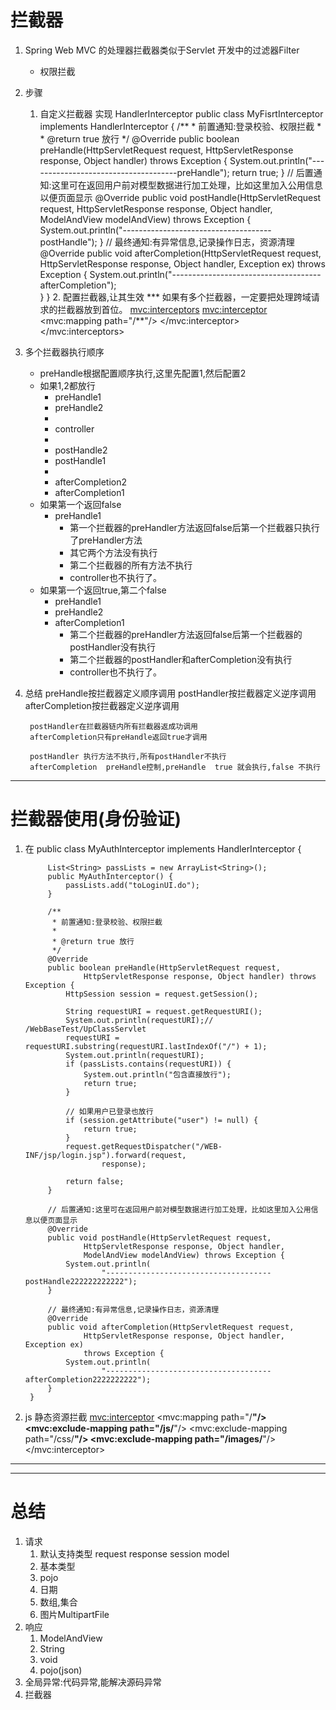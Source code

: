# 拦截器 #
1. Spring Web MVC 的处理器拦截器类似于Servlet 开发中的过滤器Filter
	* 权限拦截
2. 步骤
	1. 自定义拦截器 实现 HandlerInterceptor
				public class MyFisrtInterceptor implements HandlerInterceptor {
					/**
					 * 前置通知:登录校验、权限拦截
					 * 
					 * @return true 放行
					 */
					@Override
					public boolean preHandle(HttpServletRequest request,
							HttpServletResponse response, Object handler) throws Exception {
						System.out.println("-------------------------------------preHandle");
						return true;
					}
					// 后置通知:这里可在返回用户前对模型数据进行加工处理，比如这里加入公用信息以便页面显示
					@Override
					public void postHandle(HttpServletRequest request,
							HttpServletResponse response, Object handler,
							ModelAndView modelAndView) throws Exception {
						System.out.println("-------------------------------------postHandle");
					}
					// 最终通知:有异常信息,记录操作日志，资源清理
					@Override
					public void afterCompletion(HttpServletRequest request,
							HttpServletResponse response, Object handler, Exception ex)
							throws Exception {
						System.out.println("-------------------------------------afterCompletion");		
					}
				}
		2. 配置拦截器,让其生效
*** 如果有多个拦截器，一定要把处理跨域请求的拦截器放到首位。
				<!--拦截器 -->
				<mvc:interceptors>
					<!-- 公共拦截器可以拦截所有请求,而且可以有多个 -->
					<bean class="com.huaxin.ssm.web.interceptor.MyFisrtInterceptor"></bean>
					<!--多个特定url拦截器,顺序执行 -->
					<mvc:interceptor>
						<mvc:mapping path="/**"/>
						<bean class="com.huaxin.ssm.web.interceptor.MyFisrtInterceptor"></bean>
					</mvc:interceptor>
				</mvc:interceptors>

3. 多个拦截器执行顺序
	* preHandle根据配置顺序执行,这里先配置1,然后配置2
	* 如果1,2都放行
		* preHandle1
		* preHandle2
		* 
		* controller
		*  
		* postHandle2
		* postHandle1
		* 
		* afterCompletion2
		* afterCompletion1
	* 如果第一个返回false
		* preHandle1
			* 第一个拦截器的preHandler方法返回false后第一个拦截器只执行了preHandler方法
			* 其它两个方法没有执行
			* 第二个拦截器的所有方法不执行
			* controller也不执行了。
	* 如果第一个返回true,第二个false
		* preHandle1
		* preHandle2
		* afterCompletion1
			* 第二个拦截器的preHandler方法返回false后第一个拦截器的postHandler没有执行
			* 第二个拦截器的postHandler和afterCompletion没有执行
			* controller也不执行了。
4. 总结
		preHandle按拦截器定义顺序调用
		postHandler按拦截器定义逆序调用
		afterCompletion按拦截器定义逆序调用
		
		postHandler在拦截器链内所有拦截器返成功调用
		afterCompletion只有preHandle返回true才调用
		
		postHandler 执行方法不执行,所有postHandler不执行
		afterCompletion  preHandle控制,preHandle  true 就会执行,false 不执行


----------
# 拦截器使用(身份验证) #
1. 在
		public class MyAuthInterceptor implements HandlerInterceptor {
		
			List<String> passLists = new ArrayList<String>();
			public MyAuthInterceptor() {
				passLists.add("toLoginUI.do");
			}
		
			/**
			 * 前置通知:登录校验、权限拦截
			 * 
			 * @return true 放行
			 */
			@Override
			public boolean preHandle(HttpServletRequest request,
					HttpServletResponse response, Object handler) throws Exception {
				HttpSession session = request.getSession();
		
				String requestURI = request.getRequestURI();
				System.out.println(requestURI);// /WebBaseTest/UpClassServlet
				requestURI = requestURI.substring(requestURI.lastIndexOf("/") + 1);
				System.out.println(requestURI);
				if (passLists.contains(requestURI)) {
					System.out.println("包含直接放行");
					return true;
				}
		
				// 如果用户已登录也放行
				if (session.getAttribute("user") != null) {
					return true;
				}
				request.getRequestDispatcher("/WEB-INF/jsp/login.jsp").forward(request,
						response);
		
				return false;
			}
		
			// 后置通知:这里可在返回用户前对模型数据进行加工处理，比如这里加入公用信息以便页面显示
			@Override
			public void postHandle(HttpServletRequest request,
					HttpServletResponse response, Object handler,
					ModelAndView modelAndView) throws Exception {
				System.out.println(
						"-------------------------------------postHandle222222222222");
			}
		
			// 最终通知:有异常信息,记录操作日志，资源清理
			@Override
			public void afterCompletion(HttpServletRequest request,
					HttpServletResponse response, Object handler, Exception ex)
					throws Exception {
				System.out.println(
						"-------------------------------------afterCompletion2222222222");
			}
		}
2. js 静态资源拦截
				<mvc:interceptor>
					<mvc:mapping path="/**"/>
					<mvc:exclude-mapping path="/js/**"/>
					<mvc:exclude-mapping path="/css/**"/>
		            <mvc:exclude-mapping path="/images/**"/>
					<bean class="com.huaxin.ssm.web.interceptor.MyAuthInterceptor"></bean>
				</mvc:interceptor>



----------

----------
# 总结 #
1. 请求
	1. 默认支持类型 request response session model
	2. 基本类型
	3. pojo
	4. 日期
	5. 数组,集合
	6. 图片MultipartFile
2. 响应	
	1. ModelAndView
	2. String
	3. void
	4. pojo(json)
3. 全局异常:代码异常,能解决源码异常
4. 拦截器

